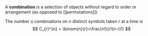 A **combination** is a selection of objects *without* regard to order or arrangement (as opposed to [[permutations]])

The number o combinations on $n$ distinct symbols taken $r$ at a time is 
$$
C_{r}^{n} = \binom{n}{r}=\frac{n!}{r!(n-r)!}
$$